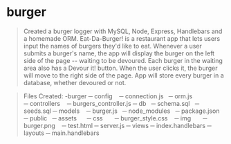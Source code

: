 # burger

>Created a burger logger with MySQL, Node, Express, Handlebars and a homemade ORM.
>Eat-Da-Burger! is a restaurant app that lets users input the names of burgers they'd like to eat.  Whenever a user submits a burger's name, the app will display the burger on the left side of the page -- waiting to be devoured.  Each burger in the waiting area also has a Devour it! button. When the user clicks it, the burger will move to the right side of the page.  App will store every burger in a database, whether devoured or not.


>Files Created:
    -burger
     ─ config
       ─ connection.js
       ─ orm.js    
     ─ controllers
       ─ burgers_controller.js
    ─  db
        ─ schema.sql   
        ─ seeds.sql
    ─ models
        ─ burger.js
    ─ node_modules
    ─ package.json
    ─ public
        ─ assets 
          ─ css
            ─ burger_style.css
          ─ img
            ─ burger.png
          ─ test.html
    ─ server.js
    ─ views
        ─ index.handlebars
        ─ layouts
            ─ main.handlebars


  
